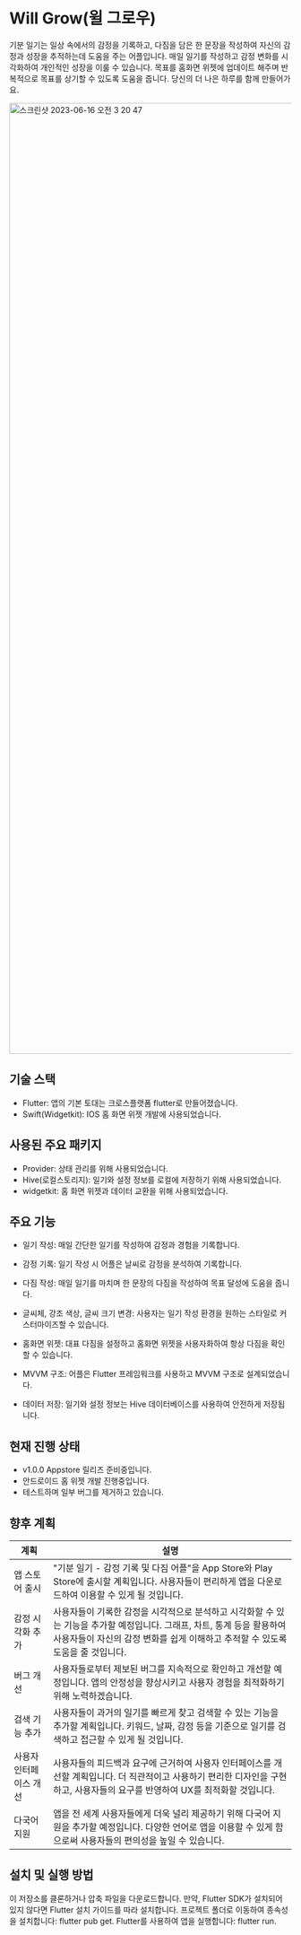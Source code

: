 # Will Grow(윌 그로우)

기분 일기는 일상 속에서의 감정을 기록하고, 다짐을 담은 한 문장을 작성하여 자신의 감정과 성장을 추적하는데 도움을 주는 어플입니다. 매일 일기를 작성하고 감정 변화를 시각화하여 개인적인 성장을 이룰 수 있습니다. 목표를 홈화면 위젯에 업데이트 해주며 반복적으로 목표를 상기할 수 있도록 도움을 줍니다. 당신의 더 나은 하루를 함께 만들어가요.

<img width="1696" alt="스크린샷 2023-06-16 오전 3 20 47" src="https://github.com/Jun-Jinu/-Will-Grow-Widget-App/assets/81470586/d6ac3ac1-81bd-4d52-bc6f-48c61eee8ef3">



## 기술 스택
- Flutter: 앱의 기본 토대는 크로스플랫폼 flutter로 만들어졌습니다.
- Swift(Widgetkit): IOS 홈 화면 위젯 개발에 사용되었습니다.

## 사용된 주요 패키지
- Provider: 상태 관리를 위해 사용되었습니다.
- Hive(로컬스토리지): 일기와 설정 정보를 로컬에 저장하기 위해 사용되었습니다.
- widgetkit: 홈 화면 위젯과 데이터 교환을 위해 사용되었습니다.

## 주요 기능
- 일기 작성: 매일 간단한 일기를 작성하여 감정과 경험을 기록합니다.
- 감정 기록: 일기 작성 시 어플은 날씨로 감정을 분석하여 기록합니다.
- 다짐 작성: 매일 일기를 마치며 한 문장의 다짐을 작성하여 목표 달성에 도움을 줍니다.
- 글씨체, 강조 색상, 글씨 크기 변경: 사용자는 일기 작성 환경을 원하는 스타일로 커스터마이즈할 수 있습니다.
- 홈화면 위젯: 대표 다짐을 설정하고 홈화면 위젯을 사용자화하여 항상 다짐을 확인할 수 있습니다.

- MVVM 구조: 어플은 Flutter 프레임워크를 사용하고 MVVM 구조로 설계되었습니다.
- 데이터 저장: 일기와 설정 정보는 Hive 데이터베이스를 사용하여 안전하게 저장됩니다.

## 현재 진행 상태
- v1.0.0 Appstore 릴리즈 준비중입니다.
- 안드로이드 홈 위젯 개발 진행중입니다.
- 테스트하며 일부 버그를 제거하고 있습니다.

## 향후 계획
| 계획 | 설명 |
| --- | --- |
| 앱 스토어 출시 | "기분 일기 - 감정 기록 및 다짐 어플"을 App Store와 Play Store에 출시할 계획입니다. 사용자들이 편리하게 앱을 다운로드하여 이용할 수 있게 될 것입니다. |
| 감정 시각화 추가 | 사용자들이 기록한 감정을 시각적으로 분석하고 시각화할 수 있는 기능을 추가할 예정입니다. 그래프, 차트, 통계 등을 활용하여 사용자들이 자신의 감정 변화를 쉽게 이해하고 추적할 수 있도록 도움을 줄 것입니다. |
| 버그 개선 | 사용자들로부터 제보된 버그를 지속적으로 확인하고 개선할 예정입니다. 앱의 안정성을 향상시키고 사용자 경험을 최적화하기 위해 노력하겠습니다. |
| 검색 기능 추가 | 사용자들이 과거의 일기를 빠르게 찾고 검색할 수 있는 기능을 추가할 계획입니다. 키워드, 날짜, 감정 등을 기준으로 일기를 검색하고 접근할 수 있게 될 것입니다. |
| 사용자 인터페이스 개선 | 사용자들의 피드백과 요구에 근거하여 사용자 인터페이스를 개선할 계획입니다. 더 직관적이고 사용하기 편리한 디자인을 구현하고, 사용자들의 요구를 반영하여 UX를 최적화할 것입니다. |
| 다국어 지원 | 앱을 전 세계 사용자들에게 더욱 널리 제공하기 위해 다국어 지원을 추가할 예정입니다. 다양한 언어로 앱을 이용할 수 있게 함으로써 사용자들의 편의성을 높일 수 있습니다. |

## 설치 및 실행 방법
이 저장소를 클론하거나 압축 파일을 다운로드합니다.
만약, Flutter SDK가 설치되어 있지 않다면 Flutter 설치 가이드를 따라 설치합니다.
프로젝트 폴더로 이동하여 종속성을 설치합니다: flutter pub get.
Flutter를 사용하여 앱을 실행합니다: flutter run.
